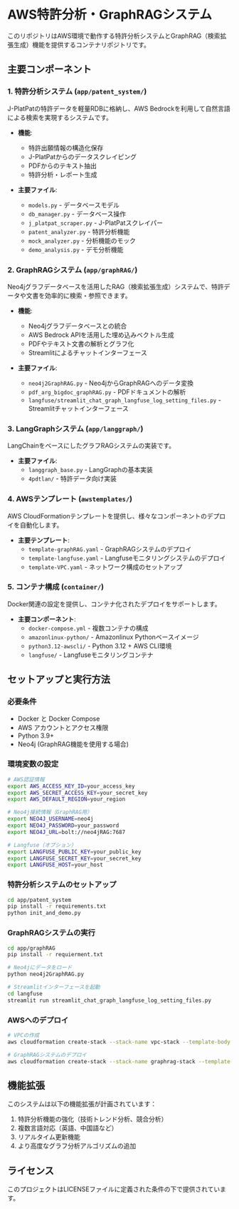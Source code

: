 # AWS特許分析・GraphRAGシステム

このリポジトリはAWS環境で動作する特許分析システムとGraphRAG（検索拡張生成）機能を提供するコンテナリポジトリです。

## 主要コンポーネント

### 1. 特許分析システム (`app/patent_system/`)

J-PlatPatの特許データを軽量RDBに格納し、AWS Bedrockを利用して自然言語による検索を実現するシステムです。

- **機能**:
  - 特許出願情報の構造化保存
  - J-PlatPatからのデータスクレイピング
  - PDFからのテキスト抽出
  - 特許分析・レポート生成

- **主要ファイル**:
  - `models.py` - データベースモデル
  - `db_manager.py` - データベース操作
  - `j_platpat_scraper.py` - J-PlatPatスクレイパー
  - `patent_analyzer.py` - 特許分析機能
  - `mock_analyzer.py` - 分析機能のモック
  - `demo_analysis.py` - デモ分析機能

### 2. GraphRAGシステム (`app/graphRAG/`)

Neo4jグラフデータベースを活用したRAG（検索拡張生成）システムで、特許データや文書を効率的に検索・参照できます。

- **機能**:
  - Neo4jグラフデータベースとの統合
  - AWS Bedrock APIを活用した埋め込みベクトル生成
  - PDFやテキスト文書の解析とグラフ化
  - Streamlitによるチャットインターフェース

- **主要ファイル**:
  - `neo4j2GraphRAG.py` - Neo4jからGraphRAGへのデータ変換
  - `pdf_arg_bigdoc_graphRAG.py` - PDFドキュメントの解析
  - `langfuse/streamlit_chat_graph_langfuse_log_setting_files.py` - Streamlitチャットインターフェース

### 3. LangGraphシステム (`app/langgraph/`)

LangChainをベースにしたグラフRAGシステムの実装です。

- **主要ファイル**:
  - `langgraph_base.py` - LangGraphの基本実装
  - `4pdtlan/` - 特許データ向け実装

### 4. AWSテンプレート (`awstemplates/`)

AWS CloudFormationテンプレートを提供し、様々なコンポーネントのデプロイを自動化します。

- **主要テンプレート**:
  - `template-graphRAG.yaml` - GraphRAGシステムのデプロイ
  - `template-langfuse.yaml` - Langfuseモニタリングシステムのデプロイ
  - `template-VPC.yaml` - ネットワーク構成のセットアップ

### 5. コンテナ構成 (`container/`)

Docker関連の設定を提供し、コンテナ化されたデプロイをサポートします。

- **主要コンポーネント**:
  - `docker-compose.yml` - 複数コンテナの構成
  - `amazonlinux-python/` - Amazonlinux Pythonベースイメージ
  - `python3.12-awscli/` - Python 3.12 + AWS CLI環境
  - `langfuse/` - Langfuseモニタリングコンテナ

## セットアップと実行方法

### 必要条件

- Docker と Docker Compose
- AWS アカウントとアクセス権限
- Python 3.9+
- Neo4j (GraphRAG機能を使用する場合)

### 環境変数の設定

```bash
# AWS認証情報
export AWS_ACCESS_KEY_ID=your_access_key
export AWS_SECRET_ACCESS_KEY=your_secret_key
export AWS_DEFAULT_REGION=your_region

# Neo4j接続情報（GraphRAG用）
export NEO4J_USERNAME=neo4j
export NEO4J_PASSWORD=your_password
export NEO4J_URL=bolt://neo4jRAG:7687

# Langfuse（オプション）
export LANGFUSE_PUBLIC_KEY=your_public_key
export LANGFUSE_SECRET_KEY=your_secret_key
export LANGFUSE_HOST=your_host
```

### 特許分析システムのセットアップ

```bash
cd app/patent_system
pip install -r requirements.txt
python init_and_demo.py
```

### GraphRAGシステムの実行

```bash
cd app/graphRAG
pip install -r requierment.txt

# Neo4jにデータをロード
python neo4j2GraphRAG.py

# Streamlitインターフェースを起動
cd langfuse
streamlit run streamlit_chat_graph_langfuse_log_setting_files.py
```

### AWSへのデプロイ

```bash
# VPCの作成
aws cloudformation create-stack --stack-name vpc-stack --template-body file://awstemplates/template-VPC.yaml

# GraphRAGシステムのデプロイ
aws cloudformation create-stack --stack-name graphrag-stack --template-body file://awstemplates/template-graphRAG.yaml --parameters ParameterKey=VpcId,ParameterValue=vpc-xxxxx
```

## 機能拡張

このシステムは以下の機能拡張が計画されています：

1. 特許分析機能の強化（技術トレンド分析、競合分析）
2. 複数言語対応（英語、中国語など）
3. リアルタイム更新機能
4. より高度なグラフ分析アルゴリズムの追加

## ライセンス

このプロジェクトはLICENSEファイルに定義された条件の下で提供されています。
